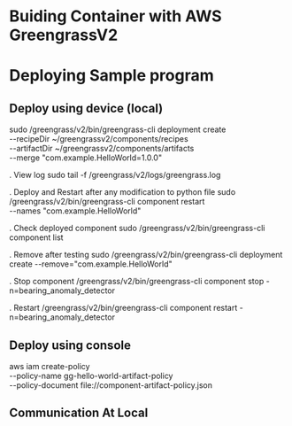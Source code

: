 # Buiding Container with AWS GreengrassV2

# Deploying Sample program 
## Deploy using device (local)
sudo /greengrass/v2/bin/greengrass-cli deployment create \
  --recipeDir ~/greengrassv2/components/recipes \
  --artifactDir ~/greengrassv2/components/artifacts \
  --merge "com.example.HelloWorld=1.0.0"

. View log
sudo tail -f /greengrass/v2/logs/greengrass.log

. Deploy and Restart after any modification to python file
sudo /greengrass/v2/bin/greengrass-cli component restart \
  --names "com.example.HelloWorld"

. Check deployed component
sudo /greengrass/v2/bin/greengrass-cli component list

. Remove after testing
sudo /greengrass/v2/bin/greengrass-cli deployment create --remove="com.example.HelloWorld"

. Stop component
 /greengrass/v2/bin/greengrass-cli component stop -n=bearing_anomaly_detector

 . Restart
  /greengrass/v2/bin/greengrass-cli component restart -n=bearing_anomaly_detector 

## Deploy using console 
aws iam create-policy \
  --policy-name gg-hello-world-artifact-policy \
  --policy-document file://component-artifact-policy.json



## Communication At Local